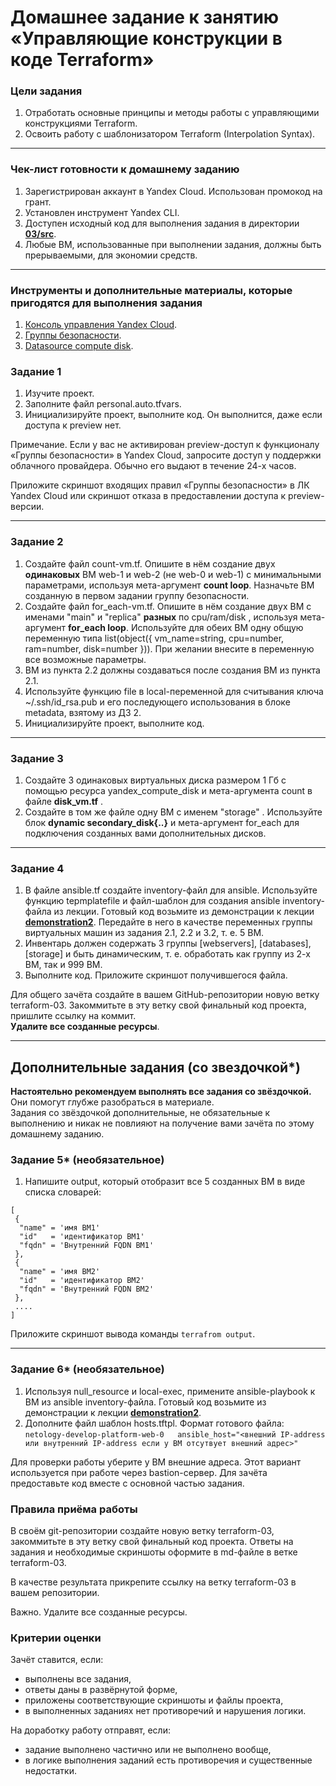 # Домашнее задание к занятию «Управляющие конструкции в коде Terraform»### Цели задания1. Отработать основные принципы и методы работы с управляющими конструкциями Terraform.2. Освоить работу с шаблонизатором Terraform (Interpolation Syntax).------### Чек-лист готовности к домашнему заданию1. Зарегистрирован аккаунт в Yandex Cloud. Использован промокод на грант.2. Установлен инструмент Yandex CLI.3. Доступен исходный код для выполнения задания в директории [**03/src**](https://github.com/netology-code/ter-homeworks/tree/main/03/src).4. Любые ВМ, использованные при выполнении задания, должны быть прерываемыми, для экономии средств.------### Инструменты и дополнительные материалы, которые пригодятся для выполнения задания1. [Консоль управления Yandex Cloud](https://console.cloud.yandex.ru/folders/<cloud_id>/vpc/security-groups).2. [Группы безопасности](https://cloud.yandex.ru/docs/vpc/concepts/security-groups?from=int-console-help-center-or-nav).3. [Datasource compute disk](https://terraform-eap.website.yandexcloud.net/docs/providers/yandex/d/datasource_compute_disk.html).### Задание 11. Изучите проект.2. Заполните файл personal.auto.tfvars.3. Инициализируйте проект, выполните код. Он выполнится, даже если доступа к preview нет.Примечание. Если у вас не активирован preview-доступ к функционалу «Группы безопасности» в Yandex Cloud, запросите доступ у поддержки облачного провайдера. Обычно его выдают в течение 24-х часов.Приложите скриншот входящих правил «Группы безопасности» в ЛК Yandex Cloud или скриншот отказа в предоставлении доступа к preview-версии.------### Задание 21. Создайте файл count-vm.tf. Опишите в нём создание двух **одинаковых** ВМ  web-1 и web-2 (не web-0 и web-1) с минимальными параметрами, используя мета-аргумент **count loop**. Назначьте ВМ созданную в первом задании группу безопасности.2. Создайте файл for_each-vm.tf. Опишите в нём создание двух ВМ с именами "main" и "replica" **разных** по cpu/ram/disk , используя мета-аргумент **for_each loop**. Используйте для обеих ВМ одну общую переменную типа list(object({ vm_name=string, cpu=number, ram=number, disk=number  })). При желании внесите в переменную все возможные параметры.3. ВМ из пункта 2.2 должны создаваться после создания ВМ из пункта 2.1.4. Используйте функцию file в local-переменной для считывания ключа ~/.ssh/id_rsa.pub и его последующего использования в блоке metadata, взятому из ДЗ 2.5. Инициализируйте проект, выполните код.------### Задание 31. Создайте 3 одинаковых виртуальных диска размером 1 Гб с помощью ресурса yandex_compute_disk и мета-аргумента count в файле **disk_vm.tf** .2. Создайте в том же файле одну ВМ c именем "storage" . Используйте блок **dynamic secondary_disk{..}** и мета-аргумент for_each для подключения созданных вами дополнительных дисков.------### Задание 41. В файле ansible.tf создайте inventory-файл для ansible.Используйте функцию tepmplatefile и файл-шаблон для создания ansible inventory-файла из лекции.Готовый код возьмите из демонстрации к лекции [**demonstration2**](https://github.com/netology-code/ter-homeworks/tree/main/demonstration2).Передайте в него в качестве переменных группы виртуальных машин из задания 2.1, 2.2 и 3.2, т. е. 5 ВМ.2. Инвентарь должен содержать 3 группы [webservers], [databases], [storage] и быть динамическим, т. е. обработать как группу из 2-х ВМ, так и 999 ВМ.4. Выполните код. Приложите скриншот получившегося файла. Для общего зачёта создайте в вашем GitHub-репозитории новую ветку terraform-03. Закоммитьте в эту ветку свой финальный код проекта, пришлите ссылку на коммит.   **Удалите все созданные ресурсы**.------## Дополнительные задания (со звездочкой*)**Настоятельно рекомендуем выполнять все задания со звёздочкой.** Они помогут глубже разобраться в материале.   Задания со звёздочкой дополнительные, не обязательные к выполнению и никак не повлияют на получение вами зачёта по этому домашнему заданию. ### Задание 5* (необязательное)1. Напишите output, который отобразит все 5 созданных ВМ в виде списка словарей:``` [ {  "name" = 'имя ВМ1'  "id"   = 'идентификатор ВМ1'  "fqdn" = 'Внутренний FQDN ВМ1' }, {  "name" = 'имя ВМ2'  "id"   = 'идентификатор ВМ2'  "fqdn" = 'Внутренний FQDN ВМ2' }, ....]```Приложите скриншот вывода команды ```terrafrom output```.------### Задание 6* (необязательное)1. Используя null_resource и local-exec, примените ansible-playbook к ВМ из ansible inventory-файла.Готовый код возьмите из демонстрации к лекции [**demonstration2**](https://github.com/netology-code/ter-homeworks/tree/main/demonstration2).3. Дополните файл шаблон hosts.tftpl. Формат готового файла:```netology-develop-platform-web-0   ansible_host="<внешний IP-address или внутренний IP-address если у ВМ отсутвует внешний адрес>"```Для проверки работы уберите у ВМ внешние адреса. Этот вариант используется при работе через bastion-сервер.Для зачёта предоставьте код вместе с основной частью задания.### Правила приёма работыВ своём git-репозитории создайте новую ветку terraform-03, закоммитьте в эту ветку свой финальный код проекта. Ответы на задания и необходимые скриншоты оформите в md-файле в ветке terraform-03.В качестве результата прикрепите ссылку на ветку terraform-03 в вашем репозитории.Важно. Удалите все созданные ресурсы.### Критерии оценкиЗачёт ставится, если:* выполнены все задания,* ответы даны в развёрнутой форме,* приложены соответствующие скриншоты и файлы проекта,* в выполненных заданиях нет противоречий и нарушения логики.На доработку работу отправят, если:* задание выполнено частично или не выполнено вообще,* в логике выполнения заданий есть противоречия и существенные недостатки. 